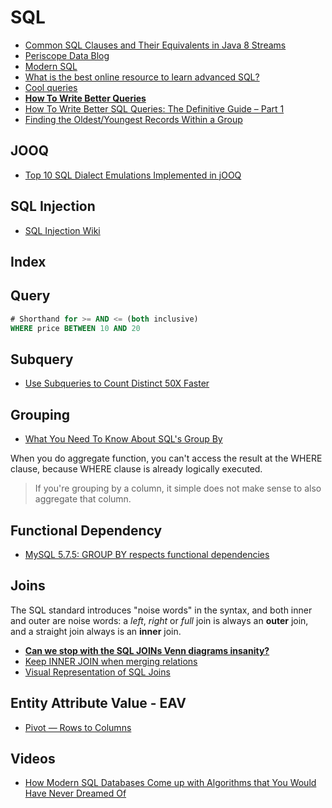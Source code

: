 # SQL

* [Common SQL Clauses and Their Equivalents in Java 8 Streams](https://blog.jooq.org/2015/08/13/common-sql-clauses-and-their-equivalents-in-java-8-streams/)
* [Periscope Data Blog](https://www.periscopedata.com/blog/)
* [Modern SQL](http://modern-sql.com/)
* [What is the best online resource to learn advanced SQL?](https://news.ycombinator.com/item?id=13417326)
* [Cool queries](https://github.com/sagemathinc/cocalc/blob/master/src/scripts/postgresql/cool-queries.md)
* [**How To Write Better Queries**](https://www.datacamp.com/community/tutorials/sql-tutorial-query)
* [How To Write Better SQL Queries: The Definitive Guide – Part 1](http://www.kdnuggets.com/2017/08/write-better-sql-queries-definitive-guide-part-1.html/2)
* [Finding the Oldest/Youngest Records Within a Group](https://robots.thoughtbot.com/ordering-within-a-sql-group-by-clause)

## JOOQ

* [Top 10 SQL Dialect Emulations Implemented in jOOQ](https://blog.jooq.org/2018/03/13/top-10-sql-dialect-emulations-implemented-in-jooq/)

## SQL Injection

* [SQL Injection Wiki](https://sqlwiki.netspi.com/)

## Index

## Query

```sql
# Shorthand for >= AND <= (both inclusive)
WHERE price BETWEEN 10 AND 20
```

## Subquery

* [Use Subqueries to Count Distinct 50X Faster](https://www.periscopedata.com/blog/use-subqueries-to-count-distinct-50x-faster.html)

## Grouping

* [What You Need To Know About SQL's Group By](https://periscopedata.com/blog//everything-about-group-by.html)

When you do aggregate function, you can't access the result at the WHERE clause, because WHERE clause is already logically executed.

> If you're grouping by a column, it simple does not make sense to also aggregate that column.

## Functional Dependency

* [MySQL 5.7.5: GROUP BY respects functional dependencies](https://rpbouman.blogspot.sg/2014/09/mysql-575-group-by-respects-functional.html)

## Joins

The SQL standard introduces "noise words" in the syntax, and both inner and outer are noise words: a *left*, *right* or *full* join is always an **outer** join, and a straight join always is an **inner** join.

* [**Can we stop with the SQL JOINs Venn diagrams insanity?**](https://towardsdatascience.com/can-we-stop-with-the-sql-joins-venn-diagrams-insanity-16791d9250c3)
* [Keep INNER JOIN when merging relations](https://github.com/rails/rails/pull/27063)
* [Visual Representation of SQL Joins](https://www.codeproject.com/Articles/33052/Visual-Representation-of-SQL-Joins)

## Entity Attribute Value - EAV

* [Pivot — Rows to Columns](https://modern-sql.com/use-case/pivot)

## Videos

* [How Modern SQL Databases Come up with Algorithms that You Would Have Never Dreamed Of](https://www.youtube.com/watch?v=wTPGW1PNy_Y)


